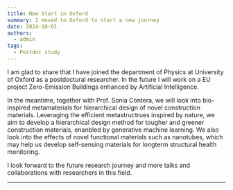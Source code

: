 ```yaml
---
title: New Start in Oxford
summary: I moved to Oxford to start a new journey
date: 2024-10-01
authors:
  - admin
tags:
  - Postdoc study 
---
```


I am glad to share that I have joined the department of Physics at University of Oxford as a postdoctural researcher. In the future I will work on a EU project Zero-Emission Buildings enhanced by Artificial Intelligence. 

In the meantime, together with Prof. Sonia Contera, we will look into bio-inspired metamaterials for hierarchical design of novel construction materials. Leveraging the efficient metastructrues inspired by nature, we aim to develop a hierarchical design method for tougher and greener construction materials, enanbled by generative machine learning. We also look into the effects of novel functional materials such as nanotubes, which may help us develop self-sensing materials for longterm structural health monitoring. 

I look forward to the future research journey and more talks and collaborations with researchers in this field.  


---